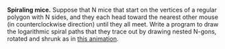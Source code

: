 **Spiraling mice.** Suppose that N mice that start on the vertices of a regular polygon with N sides, and they each head toward the nearest other mouse (in counterclockwise direction) until they all meet. Write a program to draw the logarithmic spiral paths that they trace out by drawing nested N-gons, rotated and shrunk as in [this animation](https://mathworld.wolfram.com/Whirl.html).
